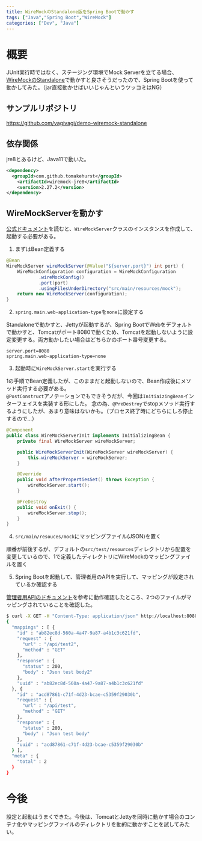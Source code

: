 ```yaml
---
title: WireMockのStandalone版をSpring Bootで動かす
tags: ["Java","Spring Boot","WireMock"]
categories: ["Dev", "Java"]
---
```


# 概要

JUnit実行時ではなく、ステージング環境でMock Serverを立てる場合、[WireMockのStandalone](http://wiremock.org/docs/running-standalone/)で動かすと良さそうだったので、Spring Bootを使って動かしてみた。（jar直接動かせばいいじゃんというツッコミはNG）

## サンプルリポジトリ

https://github.com/vagivagi/demo-wiremock-standalone

## 依存関係

jre8とあるけど、Java11で動いた。
``` xml
<dependency>
  <groupId>com.github.tomakehurst</groupId>
	<artifactId>wiremock-jre8</artifactId>
	<version>2.27.2</version>
</dependency>
```

## WireMockServerを動かす

[公式ドキュメント](http://wiremock.org/docs/java-usage/)を読むと、`WireMockServer`クラスのインスタンスを作成して、起動する必要がある。

1. まずはBean定義する

``` Java
@Bean
WireMockServer wireMockServer(@Value("${server.port}") int port) {
    WireMockConfiguration configuration = WireMockConfiguration
            .wireMockConfig()
            .port(port)
            .usingFilesUnderDirectory("src/main/resources/mock");
    return new WireMockServer(configuration);
}
```

2. `spring.main.web-application-type`を`none`に設定する

Standaloneで動かすと、Jettyが起動するが、Spring BootでWebをデフォルトで動かすと、Tomcatがポート8080で動くため、Tomcatを起動しないように設定変更する。両方動かしたい場合はどちらかのポート番号変更する。

``` properties
server.port=8080
spring.main.web-application-type=none

```

3. 起動時に`WireMockServer.start`を実行する

1の手順でBean定義したが、このままだと起動しないので、Bean作成後にメソッド実行する必要がある。  
`@PostConstruct`アノテーションでもできそうだが、今回は`InitiaizingBean`インターフェイスを実装する形にした。
念の為、`@PreDestroy`でstopメソッド実行するようにしたが、あまり意味はないかも。（プロセス終了時にどちらにしろ停止するので...）

``` Java
@Component
public class WireMockServerInit implements InitializingBean {
    private final WireMockServer wireMockServer;

    public WireMockServerInit(WireMockServer wireMockServer) {
        this.wireMockServer = wireMockServer;
    }

    @Override
    public void afterPropertiesSet() throws Exception {
        wireMockServer.start();
    }

    @PreDestroy
    public void onExit() {
        wireMockServer.stop();
    }
}
```

4. `src/main/resouces/mock`にマッピングファイル(JSON)を置く

順番が前後するが、デフォルトの`src/test/resources`ディレクトリから配置を変更しているので、1で定義したディレクトリにWireMockのマッピングファイルを置く

5. Spring Bootを起動して、管理者用のAPIを実行して、マッピングが設定されているか確認する

[管理者用APIのドキュメント](http://wiremock.org/docs/api/)を参考に動作確認したところ、2つのファイルがマッピングされていることを確認した。

``` bash
$ curl -X GET -H "Content-Type: application/json" http://localhost:8080/__admin/mappings
{
  "mappings" : [ {
    "id" : "ab82ec8d-560a-4a47-9a87-a4b1c3c621fd",
    "request" : {
      "url" : "/api/test2",
      "method" : "GET"
    },
    "response" : {
      "status" : 200,
      "body" : "Json test body2"
    },
    "uuid" : "ab82ec8d-560a-4a47-9a87-a4b1c3c621fd"
  }, {
    "id" : "acd87861-c71f-4d23-bcae-c5359f29030b",
    "request" : {
      "url" : "/api/test",
      "method" : "GET"
    },
    "response" : {
      "status" : 200,
      "body" : "Json test body"
    },
    "uuid" : "acd87861-c71f-4d23-bcae-c5359f29030b"
  } ],
  "meta" : {
    "total" : 2
  }
}
```

# 今後

設定と起動はうまくできた。今後は、TomcatとJettyを同時に動かす場合のコンテナ化やマッピングファイルのディレクトリを動的に動かすことを試してみたい。
